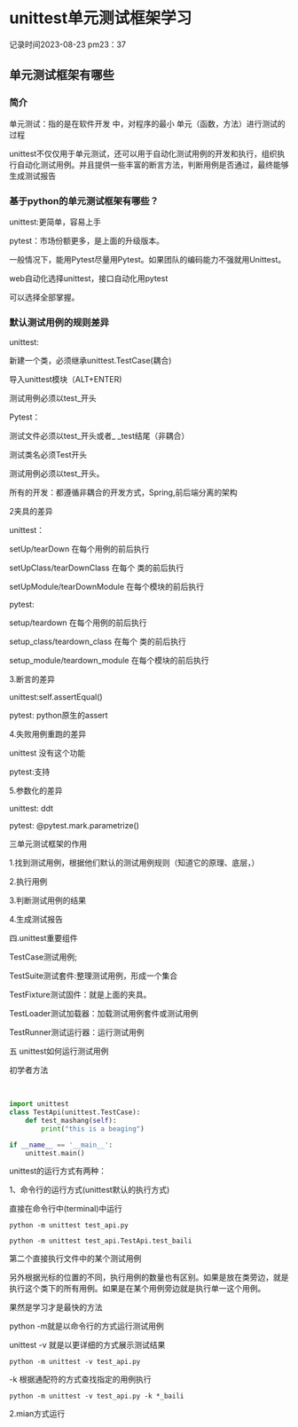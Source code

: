 # unittest单元测试框架学习

记录时间2023-08-23  pm23：37

## 单元测试框架有哪些

### 简介

单元测试：指的是在软件开发 中，对程序的最小 单元（函数，方法）进行测试的过程

unittest不仅仅用于单元测试，还可以用于自动化测试用例的开发和执行，组织执行自动化测试用例。并且提供一些丰富的断言方法，判断用例是否通过，最终能够生成测试报告

### 基于python的单元测试框架有哪些？

unittest:更简单，容易上手

pytest：市场份额更多，是上面的升级版本。

一般情况下，能用Pytest尽量用Pytest。如果团队的编码能力不强就用Unittest。

web自动化选择unittest，接口自动化用pytest

可以选择全部掌握。

### 默认测试用例的规则差异

unittest:

新建一个类，必须继承unittest.TestCase(耦合)

导入unittest模块（ALT+ENTER)

测试用例必须以test_开头

Pytest：

测试文件必须以test_开头或者_  _test结尾（非耦合）

测试类名必须Test开头

测试用例必须以test_开头。

所有的开发：都遵循非耦合的开发方式，Spring,前后端分离的架构



2夹具的差异

unittest：

setUp/tearDown   在每个用例的前后执行

setUpClass/tearDownClass  在每个 类的前后执行

setUpModule/tearDownModule 在每个模块的前后执行

pytest:

setup/teardown   在每个用例的前后执行

setup_class/teardown_class  在每个 类的前后执行

setup_module/teardown_module 在每个模块的前后执行



3.断言的差异

unittest:self.assertEqual()

pytest:        python原生的assert

4.失败用例重跑的差异

unittest 没有这个功能

pytest:支持

5.参数化的差异

unittest: ddt

pytest:   @pytest.mark.parametrize()   

三单元测试框架的作用

1.找到测试用例，根据他们默认的测试用例规则（知道它的原理、底层，）

2.执行用例

3.判断测试用例的结果

4.生成测试报告 

四.unittest重要组件

TestCase测试用例;

TestSuite测试套件:整理测试用例，形成一个集合

TestFixture测试固件：就是上面的夹具。

TestLoader测试加载器：加载测试用例套件或测试用例

TestRunner测试运行器：运行测试用例

五  unittest如何运行测试用例

初学者方法

​	

```python
import unittest
class TestApi(unittest.TestCase):
    def test_mashang(self):
        print("this is a beaging")

if __name__ == '__main__':
    unittest.main()
```

unittest的运行方式有两种：

1、命令行的运行方式(unittest默认的执行方式)

直接在命令行中(terminal)中运行

`python -m unittest test_api.py`

`python -m unittest test_api.TestApi.test_baili`

第二个直接执行文件中的某个测试用例

另外根据光标的位置的不同，执行用例的数量也有区别。如果是放在类旁边，就是执行这个类下的所有用例。如果是在某个用例旁边就是执行单一这个用例。

果然是学习才是最快的方法

python -m就是以命令行的方式运行测试用例

unittest -v 就是以更详细的方式展示测试结果

`python -m unittest -v test_api.py`

-k 根据通配符的方式查找指定的用例执行

`python -m unittest -v test_api.py -k *_baili`

2.mian方式运行

